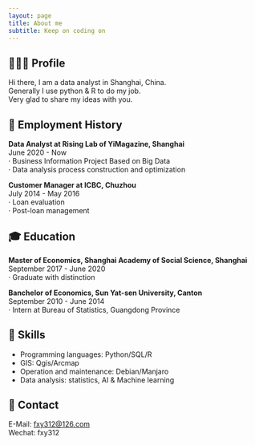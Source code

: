 ```yaml
---
layout: page
title: About me
subtitle: Keep on coding on
---
```



🧑🏻‍💻 Profile
---  
Hi there, I am a data analyst in Shanghai, China.  
Generally I use python & R to do my job.  
Very glad to share my ideas with you.  

💼 Employment History
---  
**Data Analyst at Rising Lab of YiMagazine, Shanghai**   
June 2020 - Now  
· Business Information Project Based on Big Data  
· Data analysis process construction and optimization  

**Customer Manager at ICBC, Chuzhou**  
July 2014 - May 2016  
· Loan evaluation  
· Post-loan management  

🎓 Education
---
**Master of Economics, Shanghai Academy of Social Science, Shanghai**  
September 2017 - June 2020  
· Graduate with distinction  

**Banchelor of Economics, Sun Yat-sen University, Canton**  
September 2010 - June 2014  
· Intern at Bureau of Statistics, Guangdong Province  

🔧 Skills
---
- Programming languages: Python/SQL/R
- GIS: Qgis/Arcmap
- Operation and maintenance: Debian/Manjaro
- Data analysis: statistics, AI & Machine learning

📮 Contact
---  
E-Mail: fxy312@126.com  
Wechat: fxy312
